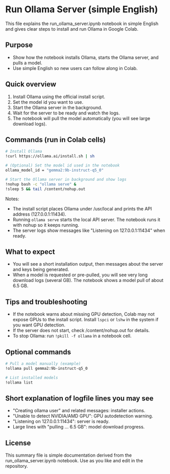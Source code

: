# Run Ollama Server (simple English)

This file explains the run_ollama_server.ipynb notebook in simple English and gives clear steps to install and run Ollama in Google Colab.

## Purpose

- Show how the notebook installs Ollama, starts the Ollama server, and pulls a model.
- Use simple English so new users can follow along in Colab.

## Quick overview

1. Install Ollama using the official install script.
2. Set the model id you want to use.
3. Start the Ollama server in the background.
4. Wait for the server to be ready and watch the logs.
5. The notebook will pull the model automatically (you will see large download logs).

## Commands (run in Colab cells)

```bash
# Install Ollama
!curl https://ollama.ai/install.sh | sh

# (Optional) Set the model id used in the notebook
ollama_model_id = "gemma2:9b-instruct-q5_0"

# Start the Ollama server in background and show logs
!nohup bash -c "ollama serve" &
!sleep 5 && tail /content/nohup.out
```

Notes:
- The install script places Ollama under /usr/local and prints the API address (127.0.0.1:11434).
- Running `ollama serve` starts the local API server. The notebook runs it with nohup so it keeps running.
- The server logs show messages like "Listening on 127.0.0.1:11434" when ready.

## What to expect

- You will see a short installation output, then messages about the server and keys being generated.
- When a model is requested or pre-pulled, you will see very long download logs (several GB). The notebook shows a model pull of about 6.5 GB.

## Tips and troubleshooting

- If the notebook warns about missing GPU detection, Colab may not expose GPUs to the install script. Install `lspci` or `lshw` in the system if you want GPU detection.
- If the server does not start, check /content/nohup.out for details.
- To stop Ollama: run `!pkill -f ollama` in a notebook cell.

## Optional commands

```bash
# Pull a model manually (example)
!ollama pull gemma2:9b-instruct-q5_0

# List installed models
!ollama list
```

## Short explanation of logfile lines you may see

- "Creating ollama user" and related messages: installer actions.
- "Unable to detect NVIDIA/AMD GPU": GPU autodetection warning.
- "Listening on 127.0.0.1:11434": server is ready.
- Large lines with "pulling ... 6.5 GB": model download progress.

## License

This summary file is simple documentation derived from the run_ollama_server.ipynb notebook. Use as you like and edit in the repository.